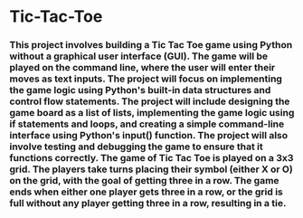 # Tic-Tac-Toe
<h3>This project involves building a Tic Tac Toe game using Python without a graphical user interface (GUI). The game will be played on the command line, where the user will enter their moves as text inputs. The project will focus on implementing the game logic using Python's built-in data structures and control flow statements. The project will include designing the game board as a list of lists, implementing the game logic using if statements and loops, and creating a simple command-line interface using Python's input() function. The project will also involve testing and debugging the game to ensure that it functions correctly. The game of Tic Tac Toe is played on a 3x3 grid. The players take turns placing their symbol (either X or O) on the grid, with the goal of getting three in a row. The game ends when either one player gets three in a row, or the grid is full without any player getting three in a row, resulting in a tie.</h3>
